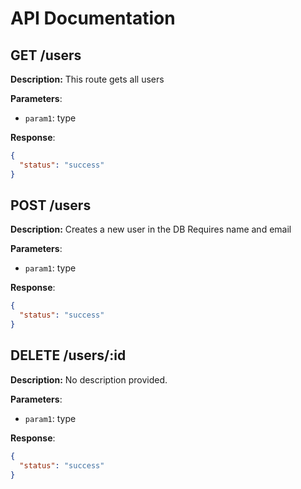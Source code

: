 # API Documentation

## GET /users

**Description:** This route gets all users

**Parameters**:

- `param1`: type

**Response**:

```json
{
  "status": "success"
}
```

## POST /users

**Description:** Creates a new user in the DB Requires name and email

**Parameters**:

- `param1`: type

**Response**:

```json
{
  "status": "success"
}
```

## DELETE /users/:id

**Description:** No description provided.

**Parameters**:

- `param1`: type

**Response**:

```json
{
  "status": "success"
}
```
